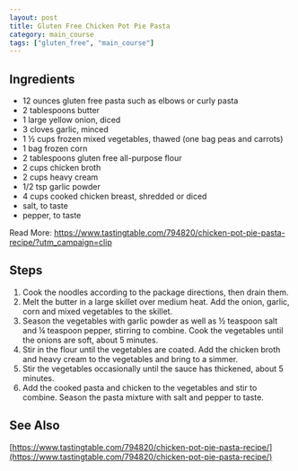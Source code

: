 ```yaml
---
layout: post
title: Gluten Free Chicken Pot Pie Pasta
category: main_course
tags: ["gluten_free", "main_course"]
---
```


## Ingredients

* 12 ounces gluten free pasta such as elbows or curly pasta
* 2 tablespoons butter
* 1 large yellow onion, diced
* 3 cloves garlic, minced
* 1 ½ cups frozen mixed vegetables, thawed (one bag peas and carrots)
* 1 bag frozen corn
* 2 tablespoons gluten free all-purpose flour
* 2 cups chicken broth
* 2 cups heavy cream
* 1/2 tsp garlic powder
* 4 cups cooked chicken breast, shredded or diced
* salt, to taste
* pepper, to taste

Read More: https://www.tastingtable.com/794820/chicken-pot-pie-pasta-recipe/?utm_campaign=clip

## Steps

1. Cook the noodles according to the package directions, then drain them.
2. Melt the butter in a large skillet over medium heat. Add the onion, garlic, corn and mixed vegetables to the skillet.
3. Season the vegetables with garlic powder as well as ½ teaspoon salt and ¼ teaspoon pepper, stirring to combine. Cook the vegetables until the onions are soft, about 5 minutes.
4. Stir in the flour until the vegetables are coated. Add the chicken broth and heavy cream to the vegetables and bring to a simmer.
5. Stir the vegetables occasionally until the sauce has thickened, about 5 minutes.
6. Add the cooked pasta and chicken to the vegetables and stir to combine. Season the pasta mixture with salt and pepper to taste.


## See Also

[https://www.tastingtable.com/794820/chicken-pot-pie-pasta-recipe/](https://www.tastingtable.com/794820/chicken-pot-pie-pasta-recipe/)
